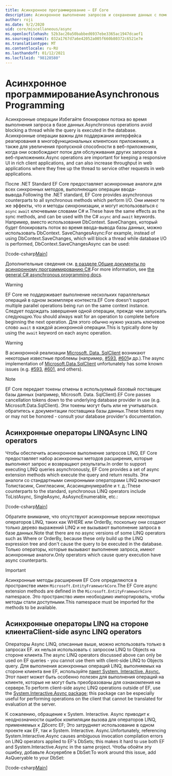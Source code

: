 ```yaml
---
title: Асинхронное программирование — EF Core
description: Асинхронное выполнение запросов и сохранение данных с помощью Entity Framework Core
author: roji
ms.date: 9/2/2020
uid: core/miscellaneous/async
ms.openlocfilehash: 52b3ac20a50babbed6937ebe3365ac1947dcaef1
ms.sourcegitcommit: 032a1767d7a6e42052a005f660b80372c6521e7e
ms.translationtype: MT
ms.contentlocale: ru-RU
ms.lasthandoff: 01/12/2021
ms.locfileid: "98128580"
---
```

# <a name="asynchronous-programming"></a><span data-ttu-id="1e637-103">Асинхронное программирование</span><span class="sxs-lookup"><span data-stu-id="1e637-103">Asynchronous Programming</span></span>

<span data-ttu-id="1e637-104">Асинхронные операции Избегайте блокировки потока во время выполнения запроса в базе данных.</span><span class="sxs-lookup"><span data-stu-id="1e637-104">Asynchronous operations avoid blocking a thread while the query is executed in the database.</span></span> <span data-ttu-id="1e637-105">Асинхронные операции важны для поддержания интерфейса реагирования в многофункциональных клиентских приложениях, а также для увеличения пропускной способности в веб-приложениях, когда они освобождают поток для обслуживания других запросов в веб-приложениях.</span><span class="sxs-lookup"><span data-stu-id="1e637-105">Async operations are important for keeping a responsive UI in rich client applications, and can also increase throughput in web applications where they free up the thread to service other requests in web applications.</span></span>

<span data-ttu-id="1e637-106">После .NET Standard EF Core предоставляет асинхронные аналоги для всех синхронных методов, выполняющих операции ввода-вывода.</span><span class="sxs-lookup"><span data-stu-id="1e637-106">Following the .NET standard, EF Core provides asynchronous counterparts to all synchronous methods which perform I/O.</span></span> <span data-ttu-id="1e637-107">Они имеют те же эффекты, что и методы синхронизации, и могут использоваться с `async` `await` ключевыми словами C# и.</span><span class="sxs-lookup"><span data-stu-id="1e637-107">These have the same effects as the sync methods, and can be used with the C# `async` and `await` keywords.</span></span> <span data-ttu-id="1e637-108">Например, вместо использования DbContext. SaveChanges, который будет блокировать поток во время ввода-вывода базы данных, можно использовать DbContext. SaveChangesAsync:</span><span class="sxs-lookup"><span data-stu-id="1e637-108">For example, instead of using DbContext.SaveChanges, which will block a thread while database I/O is performed, DbContext.SaveChangesAsync can be used:</span></span>

[!code-csharp[Main](../../../samples/core/Miscellaneous/Async/Program.cs#SaveChangesAsync)]

<span data-ttu-id="1e637-109">Дополнительные сведения см. [в разделе Общие документы по асинхронному программированию C#](/dotnet/csharp/async).</span><span class="sxs-lookup"><span data-stu-id="1e637-109">For more information, see [the general C# asynchronous programming docs](/dotnet/csharp/async).</span></span>

> [!WARNING]
> <span data-ttu-id="1e637-110">EF Core не поддерживает выполнение нескольких параллельных операций в одном экземпляре контекста.</span><span class="sxs-lookup"><span data-stu-id="1e637-110">EF Core doesn't support multiple parallel operations being run on the same context instance.</span></span> <span data-ttu-id="1e637-111">Следует подождать завершения одной операции, прежде чем запускать следующую.</span><span class="sxs-lookup"><span data-stu-id="1e637-111">You should always wait for an operation to complete before beginning the next operation.</span></span> <span data-ttu-id="1e637-112">Для этого обычно нужно указать ключевое слово `await` в каждой асинхронной операции.</span><span class="sxs-lookup"><span data-stu-id="1e637-112">This is typically done by using the `await` keyword on each async operation.</span></span>

> [!WARNING]
> <span data-ttu-id="1e637-113">В асинхронной реализации [Microsoft. Data. SqlClient](https://github.com/dotnet/SqlClient) возникают некоторые известные проблемы (например, [#593](https://github.com/dotnet/SqlClient/issues/593), [#601](https://github.com/dotnet/SqlClient/issues/601)и др.).</span><span class="sxs-lookup"><span data-stu-id="1e637-113">The async implementation of [Microsoft.Data.SqlClient](https://github.com/dotnet/SqlClient) unfortunately has some known issues (e.g. [#593](https://github.com/dotnet/SqlClient/issues/593), [#601](https://github.com/dotnet/SqlClient/issues/601), and others).</span></span>

> [!NOTE]
> <span data-ttu-id="1e637-114">EF Core передает токены отмены в используемый базовый поставщик базы данных (например, Microsoft. Data. SqlClient).</span><span class="sxs-lookup"><span data-stu-id="1e637-114">EF Core passes cancellation tokens down to the underlying database provider in use (e.g. Microsoft.Data.SqlClient).</span></span> <span data-ttu-id="1e637-115">Эти токены могут быть или не учитываться. обратитесь к документации поставщика базы данных.</span><span class="sxs-lookup"><span data-stu-id="1e637-115">These tokens may or may not be honored - consult your database provider's documentation.</span></span>

## <a name="async-linq-operators"></a><span data-ttu-id="1e637-116">Асинхронные операторы LINQ</span><span class="sxs-lookup"><span data-stu-id="1e637-116">Async LINQ operators</span></span>

<span data-ttu-id="1e637-117">Чтобы обеспечить асинхронное выполнение запросов LINQ, EF Core предоставляет набор асинхронных методов расширения, которые выполняют запрос и возвращают результаты.</span><span class="sxs-lookup"><span data-stu-id="1e637-117">In order to support executing LINQ queries asynchronously, EF Core provides a set of async extension methods which execute the query and return results.</span></span> <span data-ttu-id="1e637-118">Эти аналоги со стандартными синхронными операторами LINQ включают Толистасинк, Синглеасинк, Асасинценумерабле и т. д.:</span><span class="sxs-lookup"><span data-stu-id="1e637-118">These counterparts to the standard, synchronous LINQ operators include ToListAsync, SingleAsync, AsAsyncEnumerable, etc.:</span></span>

[!code-csharp[Main](../../../samples/core/Miscellaneous/Async/Program.cs#ToListAsync)]

<span data-ttu-id="1e637-119">Обратите внимание, что отсутствуют асинхронные версии некоторых операторов LINQ, таких как WHERE или OrderBy, поскольку они создают только дерево выражений LINQ и не вызывают выполнение запроса в базе данных.</span><span class="sxs-lookup"><span data-stu-id="1e637-119">Note that there are no async versions of some LINQ operators such as Where or OrderBy, because these only build up the LINQ expression tree and don't cause the query to be executed in the database.</span></span> <span data-ttu-id="1e637-120">Только операторы, которые вызывают выполнение запроса, имеют асинхронные аналоги.</span><span class="sxs-lookup"><span data-stu-id="1e637-120">Only operators which cause query execution have async counterparts.</span></span>

> [!IMPORTANT]
> <span data-ttu-id="1e637-121">Асинхронные методы расширения EF Core определяются в пространстве имен `Microsoft.EntityFrameworkCore`.</span><span class="sxs-lookup"><span data-stu-id="1e637-121">The EF Core async extension methods are defined in the `Microsoft.EntityFrameworkCore` namespace.</span></span> <span data-ttu-id="1e637-122">Это пространство имен необходимо импортировать, чтобы методы стали доступными.</span><span class="sxs-lookup"><span data-stu-id="1e637-122">This namespace must be imported for the methods to be available.</span></span>

## <a name="client-side-async-linq-operators"></a><span data-ttu-id="1e637-123">Асинхронные операторы LINQ на стороне клиента</span><span class="sxs-lookup"><span data-stu-id="1e637-123">Client-side async LINQ operators</span></span>

<span data-ttu-id="1e637-124">Операторы Async LINQ, описанные выше, можно использовать только в запросах EF. их нельзя использовать с запросом LINQ to Objects на стороне клиента.</span><span class="sxs-lookup"><span data-stu-id="1e637-124">The async LINQ operators discussed above can only be used on EF queries - you cannot use them with client-side LINQ to Objects query.</span></span> <span data-ttu-id="1e637-125">Для выполнения асинхронных операций LINQ, выполняемых на стороне клиента вне EF, используйте [пакет System. Interactive. Async.](https://www.nuget.org/packages/System.Interactive.Async) Этот пакет может быть особенно полезен для выполнения операций на клиенте, которые не могут быть преобразованы для ознакомления на сервере.</span><span class="sxs-lookup"><span data-stu-id="1e637-125">To perform client-side async LINQ operations outside of EF, use the [System.Interactive.Async package](https://www.nuget.org/packages/System.Interactive.Async); this package can be especially useful for performing operations on the client that cannot be translated for evaluation at the server.</span></span>

<span data-ttu-id="1e637-126">К сожалению, обращение к System. Interactive. Async приводит к неоднозначности ошибок компиляции вызова для операторов LINQ, применяемых к Дбсетс EF; Это затрудняет использование в одном проекте как EF, так и System. Interactive. Async.</span><span class="sxs-lookup"><span data-stu-id="1e637-126">Unfortunately, referencing System.Interactive.Async causes ambiguous invocation compilation errors on LINQ operators applied to EF's DbSets; this makes it hard to use both EF and System.Interactive.Async in the same project.</span></span> <span data-ttu-id="1e637-127">Чтобы обойти эту ошибку, добавьте Аскуерябле в DbSet:</span><span class="sxs-lookup"><span data-stu-id="1e637-127">To work around this issue, add AsQueryable to your DbSet:</span></span>

[!code-csharp[Main](../../../samples/core/Miscellaneous/AsyncWithSystemInteractive/Program.cs#SystemInteractiveAsync)]
